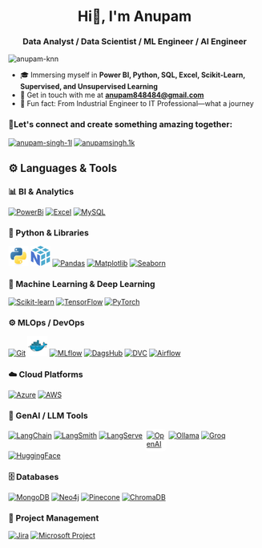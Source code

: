 <h1 align="center">Hi👋, I'm Anupam</h1>
<h3 align="center">Data Analyst / Data Scientist / ML Engineer / AI Engineer</h3>

<p align="left"> <img src="https://komarev.com/ghpvc/?username=AnupamKNN&label=Profile%20views&color=blue&style=plactic" alt="anupam-knn" /></p>

- 🎓 Immersing myself in **Power BI, Python, SQL, Excel, Scikit-Learn, Supervised, and Unsupervised Learning**
- 📧 Get in touch with me at **anupam848484@gmail.com**
- 💼 Fun fact: From Industrial Engineer to IT Professional—what a journey

<h3 align="left">🌟Let's connect and create something amazing together:</h3>
<p align="left">
<a href="https://www.linkedin.com/in/anupam-singh-1l" target="blank"><img align="center" src="https://raw.githubusercontent.com/rahuldkjain/github-profile-readme-generator/master/src/images/icons/Social/linked-in-alt.svg" alt="anupam-singh-1l" height="30" width="40" /></a>
<a href="https://www.instagram.com/anupamsingh.1k" target="blank"><img align="center" src="https://raw.githubusercontent.com/rahuldkjain/github-profile-readme-generator/master/src/images/icons/Social/instagram.svg" alt="anupamsingh.1k" height="30" width="40" /></a>
</p>

<h2 align="left">⚙️ Languages & Tools</h2>

<!-- 🟡 BI & Analytics -->
<h3>📊 BI & Analytics</h3>
<p align="left">
  <a href="https://powerbi.microsoft.com/en-au/" target="_blank"><img src="https://uxwing.com/wp-content/themes/uxwing/download/brands-and-social-media/power-bi-icon.png" alt="PowerBi" width="40" height="40"/></a>
  <a href="https://www.microsoft.com/en-in/microsoft-365/excel" target="_blank"><img src="https://upload.wikimedia.org/wikipedia/commons/thumb/3/34/Microsoft_Office_Excel_%282019%E2%80%93present%29.svg/826px-Microsoft_Office_Excel_%282019%E2%80%93present%29.svg.png" alt="Excel" width="40" height="40"/></a>
  <a href="https://www.mysql.com/" target="_blank"><img src="https://encrypted-tbn0.gstatic.com/images?q=tbn:ANd9GcSFNjSJcG5KsqRqavcwRQJ9iYO1511ugRc7Og&sg" alt="MySQL" width="40" height="40"/></a>
</p>

<!-- 🐍 Python & Libraries -->
<h3>🐍 Python & Libraries</h3>
<p align="left">
  <a href="https://www.python.org/" target="_blank"><img src="https://raw.githubusercontent.com/devicons/devicon/master/icons/python/python-original.svg" alt="Python" width="40" height="40"/></a>
  <a href="https://numpy.org/" target="_blank"><img src="https://raw.githubusercontent.com/devicons/devicon/master/icons/numpy/numpy-original.svg" alt="NumPy" width="40" height="40"/></a>
  <a href="https://pandas.pydata.org/" target="_blank"><img src="https://encrypted-tbn0.gstatic.com/images?q=tbn:ANd9GcTCpCB6Du8H6Lrm5WIbDcdW59uqoSiL-eeTlw&s" alt="Pandas" width="40" height="40"/></a>
  <a href="https://matplotlib.org/" target="_blank"><img src="https://upload.wikimedia.org/wikipedia/commons/8/84/Matplotlib_icon.svg" alt="Matplotlib" width="40" height="40"/></a>
  <a href="https://seaborn.pydata.org/" target="_blank"><img src="https://user-images.githubusercontent.com/315810/92159303-30d41100-edfb-11ea-8107-1c5352202571.png" alt="Seaborn" width="40" height="40"/></a>
</p>

<!-- 🤖 Machine Learning / Deep Learning -->
<h3>🤖 Machine Learning & Deep Learning</h3>
<p align="left">
  <a href="https://scikit-learn.org/" target="_blank"><img src="https://upload.wikimedia.org/wikipedia/commons/0/05/Scikit_learn_logo_small.svg" alt="Scikit-learn" width="40" height="40"/></a>
  <a href="https://www.tensorflow.org/" target="_blank"><img src="https://www.vectorlogo.zone/logos/tensorflow/tensorflow-icon.svg" alt="TensorFlow" width="40" height="40"/></a>
  <a href="https://pytorch.org/" target="_blank"><img src="https://www.vectorlogo.zone/logos/pytorch/pytorch-icon.svg" alt="PyTorch" width="40" height="40"/></a>
</p>

<!-- ⚙️ MLOps / DevOps -->
<h3>⚙️ MLOps / DevOps</h3>
<p align="left">
  <a href="https://git-scm.com/" target="_blank"><img src="https://www.vectorlogo.zone/logos/git-scm/git-scm-icon.svg" alt="Git" width="40" height="40"/></a>
  <a href="https://www.docker.com/" target="_blank"><img src="https://raw.githubusercontent.com/devicons/devicon/master/icons/docker/docker-original.svg" alt="Docker" width="40" height="40"/></a>
  <a href="https://mlflow.org/" target="_blank"><img src="https://avatars.githubusercontent.com/u/45141633?s=200&v=4" alt="MLflow" width="40" height="40"/></a>
  <a href="https://dagshub.com/" target="_blank"><img src="https://images.g2crowd.com/uploads/product/image/large_detail/large_detail_8889747f9ea0a5faba9134a064fbed22/dagshub.png" alt="DagsHub" width="40" height="40"/></a>
  <a href="https://dvc.org/" target="_blank"><img src="https://encrypted-tbn0.gstatic.com/images?q=tbn:ANd9GcQPO2FcUQtN6rkIy1-aHkxGmJ6D-v7jy3ozew&s" alt="DVC" width="40" height="40"/></a>
  <a href="https://airflow.apache.org/" target="_blank"><img src="https://airflow.apache.org/images/airflow_dark_bg.png" alt="Airflow" width="40" height="40"/></a>
</p>

<!-- ☁️ Cloud Platforms -->
<h3>☁️ Cloud Platforms</h3>
<p align="left">
  <a href="https://azure.microsoft.com/" target="_blank"><img src="https://upload.wikimedia.org/wikipedia/commons/f/fa/Microsoft_Azure.svg" alt="Azure" width="40" height="40"/></a>
  <a href="https://aws.amazon.com/" target="_blank"><img src="https://upload.wikimedia.org/wikipedia/commons/9/93/Amazon_Web_Services_Logo.svg" alt="AWS" width="40" height="40"/></a>
</p>

<!-- 🧠 GenAI / LLM Tools -->
<h3>🧠 GenAI / LLM Tools</h3>
<p align="left">
  <a href="https://www.langchain.com/" target="_blank"><img src="https://avatars.githubusercontent.com/u/126733545?s=200&v=4" alt="LangChain" width="40" height="40"/></a>
  <a href="https://docs.smith.langchain.com/" target="_blank"><img src="https://smith.langchain.com/favicon.ico" alt="LangSmith" width="40" height="40"/></a>
  <a href="https://github.com/langchain-ai/langserve" target="_blank"><img src="https://avatars.githubusercontent.com/u/126733545?s=200&v=4" alt="LangServe" width="40" height="40"/></a>
  <a href="https://openai.com/" target="_blank" style="display:inline-flex; align-items:center; justify-content:center; background-color:white; border-radius:8px; padding:4px;">
    <img src="https://static.vecteezy.com/system/resources/previews/022/227/364/non_2x/openai-chatgpt-logo-icon-free-png.png" alt="OpenAI" width="36" height="36"/>
  </a>
  <a href="https://ollama.ai/" target="_blank"><img src="https://encrypted-tbn0.gstatic.com/images?q=tbn:ANd9GcTCnTSM4MHExKgIkfUheyQ04byO32OaUXmQVg&s4" alt="Ollama" width="40" height="40"/></a>
  <a href="https://groq.com/" target="_blank"><img src="https://encrypted-tbn0.gstatic.com/images?q=tbn:ANd9GcTnze6t-thGVKlIKNKF9zeiTfaoxLdYdVzX0g&s" alt="Groq" width="40" height="40"/></a>
  <a href="https://huggingface.co/" target="_blank"><img src="https://huggingface.co/front/assets/huggingface_logo-noborder.svg" alt="HuggingFace" width="40" height="40"/></a>
</p>

<!-- 🗄️ Databases -->
<h3>🗄️ Databases</h3>
<p align="left">
  <a href="https://www.mongodb.com/" target="_blank"><img src="https://www.svgrepo.com/show/331488/mongodb.svg" alt="MongoDB" width="40" height="40"/></a>
  <a href="https://neo4j.com/" target="_blank"><img src="https://encrypted-tbn0.gstatic.com/images?q=tbn:ANd9GcTmOZuTqPb6LhxyTyEUio8xxNxspa0gm-NncQ&s" alt="Neo4j" width="40" height="40"/></a>
  <a href="https://www.pinecone.io/" target="_blank"><img src="https://cdn.prod.website-files.com/63daf1fa1abcbc5e7969d7c9/641e0cf34bb664fa0044863d_pinecone-fav.webp" alt="Pinecone" width="40" height="40"/></a>
  <a href="https://www.trychroma.com/" target="_blank"><img src="https://brandlogos.net/wp-content/uploads/2025/06/chroma-logo_brandlogos.net_1z1qk-512x339.png" alt="ChromaDB" width="40" height="40"/></a>
</p>

<!-- 🧭 Project Management -->
<h3>🧭 Project Management</h3>
<p align="left">
  <a href="https://www.atlassian.com/software/jira" target="_blank"><img src="https://cdn.worldvectorlogo.com/logos/jira-1.svg" alt="Jira" width="40" height="40"/></a>
  <a href="https://www.microsoft.com/en-us/microsoft-365/project" target="_blank"><img src="https://cdn-icons-png.flaticon.com/512/888/888867.png" alt="Microsoft Project" width="40" height="40"/></a>
</p>
